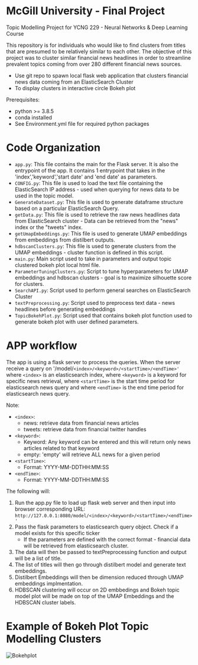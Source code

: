 # McGill University - Final Project  
Topic Modelling Project for YCNG 229 - Neural Networks & Deep Learning Course

This repository is for individuals who would like to find clusters from titles that are presumed to be relatively similar to each other. The objective of this project was to cluster similar financial news headlines in order to streamline prevalent topics coming from over 280 different financial news sources. 

  * Use git repo to spawn local flask web application that clusters financial news data coming from an ElasticSearch Cluster
  * To display clusters in interactive circle Bokeh plot 

Prerequisites:

* python >= 3.8.5
* conda installed
* See Environment.yml file for required python packages

# Code Organization 
 * `app.py`: This file contains the main for the Flask server. It is also the entrypoint of the app. It contains 1 entrypoint that takes in the 'index','keyword','start date' and 'end date' as parameters.
 * `CONFIG.py`: This file is used to load the text file containing the ElasticSearch IP address - used when querying for news data to be used in the topic model.
 * `GenerateDataset.py`: This file is used to generate dataframe structure based on a particular ElasticSearch Query.
 * `getData.py`: This file is used to retrieve the raw news headlines data from ElasticSearch cluster - Data can be retrieved from the "news" index or the "tweets" index. 
 * `getUmapEmbeddings.py`: This file is used to generate UMAP embeddings from embeddings from distilbert outputs.
 * `hdbscanClusters.py`: This file is used to generate clusters from the UMAP embeddings - cluster function is defined in this script.
 * `main.py`: Main script used to take in parameters and output topic clustered bokeh plot local html file. 
 * `ParameterTuningClusters.py`: Script to tune hyperparameters for UMAP embeddings and hdbscan clusters - goal is to maximize silhouette score for clusters. 
 * `SearchAPI.py`: Script used to perform general searches on ElasticSearch Cluster
 * `textPreprocessing.py`: Script used to preprocess text data - news headlines before generating embeddings
 * `TopicBokehPlot.py`: Script used that contains bokeh plot function used to generate bokeh plot with user defined parameters. 

# APP workflow
The app is using a flask server to process the queries. When the server receive a query on '/model/`<index>/<keyword>/<startTime>/<endTime>'` where `<index>` is an elasticsearch index, where `<keyword>` is a keyword for specific news retrieval, where `<startTime>` is the start time period for elasticsearch news query and where `<endTime>` is the end time period for elasticsearch news query.
 
 Note: 
 * `<index>`:
   * news: retrieve data from financial news articles
   * tweets: retrieve data from financial twitter handles
 * `<keyword>`:
   * Keyword: Any keyword can be entered and this will return only news articles related to that keyword  
   * empty: 'empty' will retrieve ALL news for a given period
 * `<startTime>`:
   * Format: YYYY-MM-DDTHH:MM:SS 
 * `<endTime>`:
   * Format: YYYY-MM-DDTHH:MM:SS 
 
The following will:
1. Run the app.py file to load up flask web server and then input into browser corresponding URL: `http://127.0.0.1:8080/model/<index>/<keyword>/<startTime>/<endTime>'`
2. Pass the flask parameters to elasticsearch query object. Check if a model exists for this specific ticker
    - If the parameters are defined with the correct format - financial data will be retrieved from elasticsearch cluster. 
2. The data will then be passed to textPreprocessing function and output will be a list of title. 
3. The list of titles will then go through distilbert model and generate text embeddings. 
4. Distilbert Embeddings will then be dimension reduced through UMAP embeddings implmentation. 
5. HDBSCAN clustering will occur on 2D embbedings and Bokeh topic model plot will be made on top of the UMAP Embeddings and the HDBSCAN cluster labels. 

 
# Example of Bokeh Plot Topic Modelling Clusters
![Bokehplot](https://user-images.githubusercontent.com/42786192/124517259-88dbfb00-ddb1-11eb-8194-4b2cf3405633.png)

